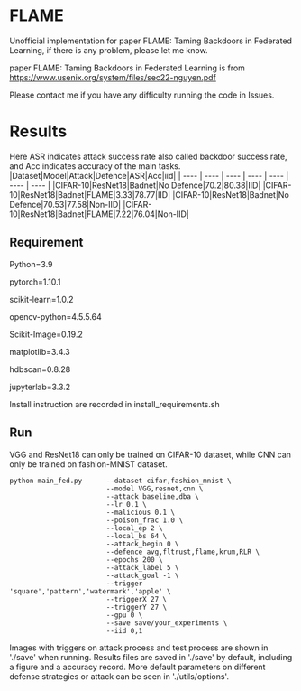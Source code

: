 # FLAME

Unofficial implementation for paper FLAME: Taming Backdoors in Federated Learning, if there is any problem, please let me know.

paper FLAME: Taming Backdoors in Federated Learning is from https://www.usenix.org/system/files/sec22-nguyen.pdf

Please contact me if you have any difficulty running the code in Issues.

# Results
Here ASR indicates attack success rate also called backdoor success rate, and Acc indicates accuracy of the main tasks.
|Dataset|Model|Attack|Defence|ASR|Acc|iid|
|  ---- |  ----  |  ----  |  ----  |  ----  | ----  | ---- |
|CIFAR-10|ResNet18|Badnet|No Defence|70.2|80.38|IID|
|CIFAR-10|ResNet18|Badnet|FLAME|3.33|78.77|IID|
|CIFAR-10|ResNet18|Badnet|No Defence|70.53|77.58|Non-IID|
|CIFAR-10|ResNet18|Badnet|FLAME|7.22|76.04|Non-IID|

## Requirement

Python=3.9

pytorch=1.10.1

scikit-learn=1.0.2

opencv-python=4.5.5.64

Scikit-Image=0.19.2

matplotlib=3.4.3

hdbscan=0.8.28

jupyterlab=3.3.2

Install instruction are recorded in install_requirements.sh

## Run

VGG and ResNet18 can only be trained on CIFAR-10 dataset, while CNN can only be trained on fashion-MNIST dataset.

```
python main_fed.py      --dataset cifar,fashion_mnist \
                        --model VGG,resnet,cnn \
                        --attack baseline,dba \
                        --lr 0.1 \
                        --malicious 0.1 \
                        --poison_frac 1.0 \
                        --local_ep 2 \
                        --local_bs 64 \
                        --attack_begin 0 \
                        --defence avg,fltrust,flame,krum,RLR \
                        --epochs 200 \
                        --attack_label 5 \
                        --attack_goal -1 \
                        --trigger 'square','pattern','watermark','apple' \
                        --triggerX 27 \
                        --triggerY 27 \
                        --gpu 0 \
                        --save save/your_experiments \
                        --iid 0,1 
```

Images with triggers on attack process and test process are shown in './save' when running.
Results files are saved in './save' by default, including a figure and a accuracy record.
More default parameters on different defense strategies or attack can be seen in './utils/options'.
